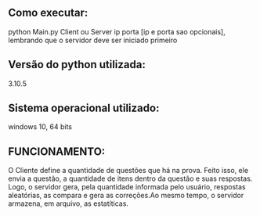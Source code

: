 
## Como executar:

python Main.py Client ou Server ip porta [ip e porta sao opcionais], lembrando que o servidor deve ser iniciado primeiro


## Versão do python utilizada:

3.10.5

## Sistema operacional utilizado:

windows 10, 64 bits


## FUNCIONAMENTO:

O Cliente define a quantidade de questões que há na prova.
Feito isso, ele envia a questão, a quantidade de itens dentro da questão e suas respostas.<br>
Logo, o servidor gera, pela quantidade informada pelo usuário, respostas aleatórias, as compara
e gera as correções.Ao mesmo tempo, o servidor armazena, em arquivo, as estatíticas.